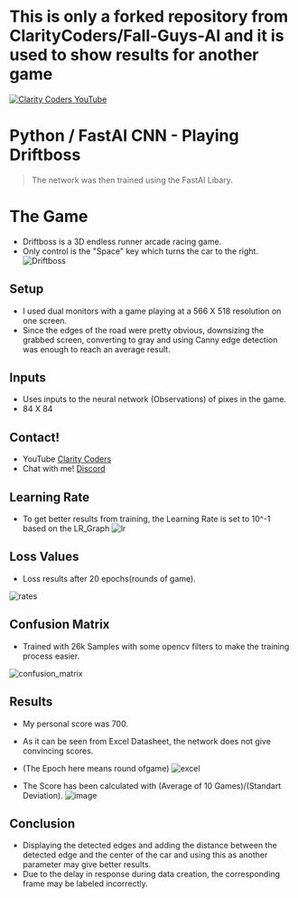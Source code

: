 # This is only a forked repository from ClarityCoders/Fall-Guys-AI and it is used to show results for another game

<a href="https://youtu.be/GS_0ZKzrvk0" target="_blank"><img src="https://i.imgur.com/sG7xxyc.png" title="Clarity Coders YouTube" /></a>
# Python / FastAI CNN - Playing Driftboss
> The network was then trained using the FastAI Libary. 

# The Game
- Driftboss is a 3D endless runner arcade racing game.
- Only control is the "Space" key which turns the car to the right.
![Driftboss](https://user-images.githubusercontent.com/54573938/132589747-d66137e6-7765-4c7d-a8a9-1de592f59e66.JPG)


## Setup
- I used dual monitors with a game playing at a 566 X 518 resolution on one screen.
- Since the edges of the road were pretty obvious, downsizing the grabbed screen, converting to gray and using Canny edge detection was enough to reach an average result.


## Inputs
- Uses inputs to the neural network (Observations) of pixes in the game.
- 84 X 84

## Contact!
- YouTube <a href="https://www.youtube.com/claritycoders" target="_blank">Clarity Coders</a>
- Chat with me! <a href="https://discord.gg/cAWW5qq" target="_blank">Discord</a> 

## Learning Rate
- To get better results from training, the Learning Rate is set to 10^-1 based on the LR_Graph
![lr](https://user-images.githubusercontent.com/54573938/132587952-963b3412-5ae3-42e3-94fc-2bafa30e9fe1.JPG)

## Loss Values
- Loss results after 20 epochs(rounds of game).

![rates](https://user-images.githubusercontent.com/54573938/132588090-04f81bc1-db07-4cf2-b0c8-82674701b1b4.JPG)

## Confusion Matrix
- Trained with 26k Samples with some opencv filters to make the training process easier.

![confusion_matrix](https://user-images.githubusercontent.com/54573938/132587594-20e7747c-4ab9-4994-863e-00b5beb06e29.JPG)
## Results
- My personal score was 700.
- As it can be seen from Excel Datasheet, the network does not give convincing scores.
- (The Epoch here means round ofgame)
![excel](https://user-images.githubusercontent.com/54573938/132591690-36f1f8f8-d588-46e2-9399-d16d40c571f6.JPG)

- The Score has been calculated with (Average of 10 Games)/(Standart Deviation).
![image](https://user-images.githubusercontent.com/54573938/132591091-9680fa04-1a48-475d-8cf3-183f8b4e1b9d.png)

## Conclusion
- Displaying the detected edges and adding the distance between the detected edge and the center of the car and using this as another parameter may give better results.
- Due to the delay in response during data creation, the corresponding frame may be labeled incorrectly.

